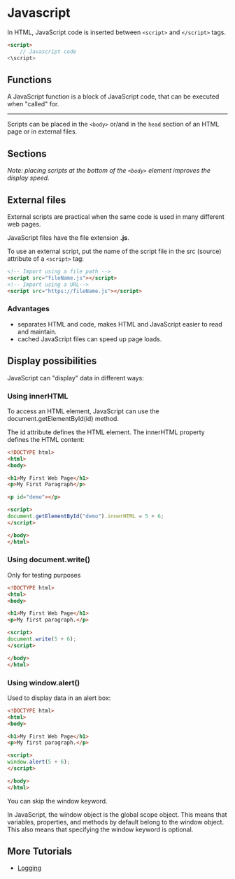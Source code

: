# Javascript

In HTML, JavaScript code is inserted between `<script>` and `</script>` tags.

```html
<script>
    // Javascript code
<\script>
```

## Functions

A JavaScript function is a block of JavaScript code, that can be executed when
"called" for.

---

Scripts can be placed in the `<body>` or/and in the `head` section of an HTML
page or in external files.

## Sections

*Note: placing scripts at the bottom of the `<body>` element improves the
display speed.*

## External files

External scripts are practical when the same code is used in many different web pages.

JavaScript files have the file extension **.js**.

To use an external script, put the name of the script file in the src (source) attribute of a `<script>` tag:

```html
<!-- Import using a file path -->
<script src="fileName.js"></script>
<!-- Import using a URL-->
<script src="https://fileName.js"></script>
```

### Advantages

- separates HTML and code, makes HTML and JavaScript easier to read and maintain.
- cached JavaScript files can speed up page loads.

## Display possibilities

JavaScript can "display" data in different ways:

### Using innerHTML

To access an HTML element, JavaScript can use the document.getElementById(id) method.

The id attribute defines the HTML element. The innerHTML property defines the HTML content:

```html
<!DOCTYPE html>
<html>
<body>

<h1>My First Web Page</h1>
<p>My First Paragraph</p>

<p id="demo"></p>

<script>
document.getElementById("demo").innerHTML = 5 + 6;
</script>

</body>
</html> 
```

### Using document.write()

Only for testing purposes

```html
<!DOCTYPE html>
<html>
<body>

<h1>My First Web Page</h1>
<p>My first paragraph.</p>

<script>
document.write(5 + 6);
</script>

</body>
</html> 
```

### Using window.alert()

Used to display data in an alert box:

```html
<!DOCTYPE html>
<html>
<body>

<h1>My First Web Page</h1>
<p>My first paragraph.</p>

<script>
window.alert(5 + 6);
</script>

</body>
</html> 
```

You can skip the window keyword.

In JavaScript, the window object is the global scope object. This means that
variables, properties, and methods by default belong to the window object. This
also means that specifying the window keyword is optional.

## More Tutorials

- [Logging](Logging.md)
